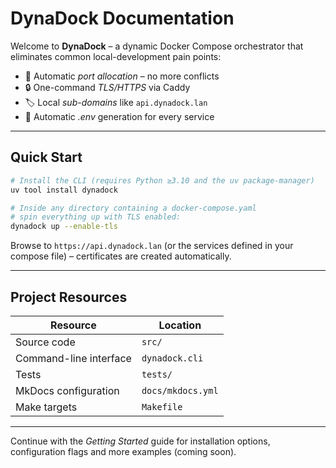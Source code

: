 # DynaDock Documentation

Welcome to **DynaDock** – a dynamic Docker Compose orchestrator that eliminates common local-development pain points:

* 🚀 Automatic *port allocation* – no more conflicts
* 🔒 One-command *TLS/HTTPS* via Caddy
* 🏷️ Local *sub-domains* like `api.dynadock.lan`
* 📄 Automatic *.env* generation for every service

---

## Quick Start

```bash
# Install the CLI (requires Python ≥3.10 and the uv package-manager)
uv tool install dynadock

# Inside any directory containing a docker-compose.yaml
# spin everything up with TLS enabled:
dynadock up --enable-tls
```

Browse to `https://api.dynadock.lan` (or the services defined in your compose file) – certificates are created automatically.

---

## Project Resources

| Resource | Location |
| -------- | -------- |
| Source code | `src/` |
| Command-line interface | `dynadock.cli` |
| Tests | `tests/` |
| MkDocs configuration | `docs/mkdocs.yml` |
| Make targets | `Makefile` |

---

Continue with the *Getting Started* guide for installation options, configuration flags and more examples (coming soon).
